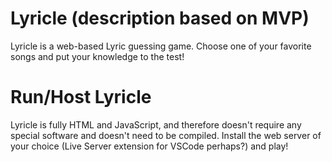 # Lyricle (description based on MVP)

Lyricle is a web-based Lyric guessing game. Choose one of your favorite songs and put your knowledge to the test!

# Run/Host Lyricle

Lyricle is fully HTML and JavaScript, and therefore doesn't require any special software and doesn't need to be compiled. Install the web server of your choice (Live Server extension for VSCode perhaps?) and play!
